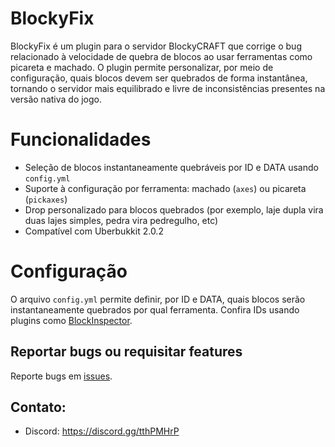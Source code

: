 # BlockyFix
BlockyFix é um plugin para o servidor BlockyCRAFT que corrige o bug relacionado à velocidade de quebra de blocos ao usar ferramentas como picareta e machado. O plugin permite personalizar, por meio de configuração, quais blocos devem ser quebrados de forma instantânea, tornando o servidor mais equilibrado e livre de inconsistências presentes na versão nativa do jogo.

# Funcionalidades
- Seleção de blocos instantaneamente quebráveis por ID e DATA usando `config.yml`
- Suporte à configuração por ferramenta: machado (`axes`) ou picareta (`pickaxes`)
- Drop personalizado para blocos quebrados (por exemplo, laje dupla vira duas lajes simples, pedra vira pedregulho, etc)
- Compatível com Uberbukkit 2.0.2

# Configuração
O arquivo `config.yml` permite definir, por ID e DATA, quais blocos serão instantaneamente quebrados por qual ferramenta. Confira IDs usando plugins como [BlockInspector](https://github.com/andradecore/BlockInspector).

## Reportar bugs ou requisitar features
Reporte bugs em [issues](https://github.com/andradecore/BlockyFix/issues).

## Contato:
- Discord: https://discord.gg/tthPMHrP
